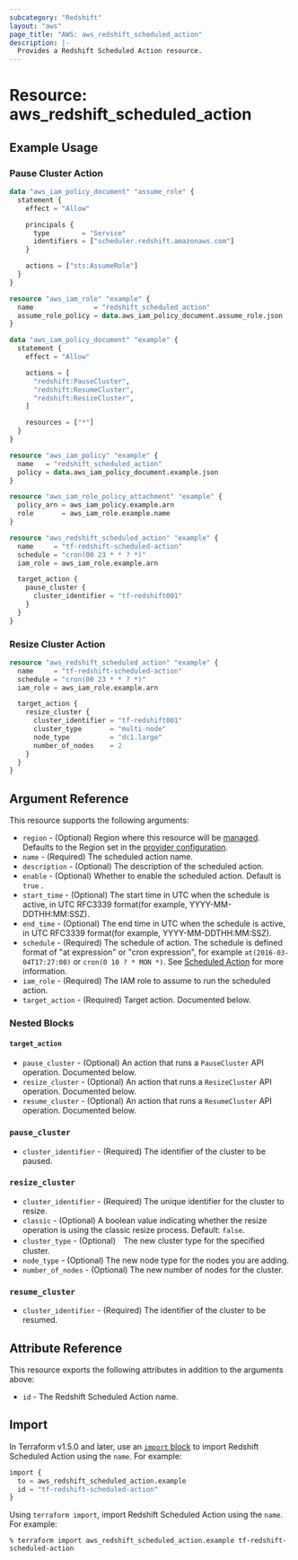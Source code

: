 ```yaml
---
subcategory: "Redshift"
layout: "aws"
page_title: "AWS: aws_redshift_scheduled_action"
description: |-
  Provides a Redshift Scheduled Action resource.
---
```


# Resource: aws_redshift_scheduled_action

## Example Usage

### Pause Cluster Action

```terraform
data "aws_iam_policy_document" "assume_role" {
  statement {
    effect = "Allow"

    principals {
      type        = "Service"
      identifiers = ["scheduler.redshift.amazonaws.com"]
    }

    actions = ["sts:AssumeRole"]
  }
}

resource "aws_iam_role" "example" {
  name               = "redshift_scheduled_action"
  assume_role_policy = data.aws_iam_policy_document.assume_role.json
}

data "aws_iam_policy_document" "example" {
  statement {
    effect = "Allow"

    actions = [
      "redshift:PauseCluster",
      "redshift:ResumeCluster",
      "redshift:ResizeCluster",
    ]

    resources = ["*"]
  }
}

resource "aws_iam_policy" "example" {
  name   = "redshift_scheduled_action"
  policy = data.aws_iam_policy_document.example.json
}

resource "aws_iam_role_policy_attachment" "example" {
  policy_arn = aws_iam_policy.example.arn
  role       = aws_iam_role.example.name
}

resource "aws_redshift_scheduled_action" "example" {
  name     = "tf-redshift-scheduled-action"
  schedule = "cron(00 23 * * ? *)"
  iam_role = aws_iam_role.example.arn

  target_action {
    pause_cluster {
      cluster_identifier = "tf-redshift001"
    }
  }
}
```

### Resize Cluster Action

```terraform
resource "aws_redshift_scheduled_action" "example" {
  name     = "tf-redshift-scheduled-action"
  schedule = "cron(00 23 * * ? *)"
  iam_role = aws_iam_role.example.arn

  target_action {
    resize_cluster {
      cluster_identifier = "tf-redshift001"
      cluster_type       = "multi-node"
      node_type          = "dc1.large"
      number_of_nodes    = 2
    }
  }
}
```

## Argument Reference

This resource supports the following arguments:

* `region` - (Optional) Region where this resource will be [managed](https://docs.aws.amazon.com/general/latest/gr/rande.html#regional-endpoints). Defaults to the Region set in the [provider configuration](https://registry.terraform.io/providers/hashicorp/aws/latest/docs#aws-configuration-reference).
* `name` - (Required) The scheduled action name.
* `description` - (Optional) The description of the scheduled action.
* `enable` - (Optional) Whether to enable the scheduled action. Default is `true` .
* `start_time` - (Optional) The start time in UTC when the schedule is active, in UTC RFC3339 format(for example, YYYY-MM-DDTHH:MM:SSZ).
* `end_time` - (Optional) The end time in UTC when the schedule is active, in UTC RFC3339 format(for example, YYYY-MM-DDTHH:MM:SSZ).
* `schedule` - (Required) The schedule of action. The schedule is defined format of "at expression" or "cron expression", for example `at(2016-03-04T17:27:00)` or `cron(0 10 ? * MON *)`. See [Scheduled Action](https://docs.aws.amazon.com/redshift/latest/APIReference/API_ScheduledAction.html) for more information.
* `iam_role` - (Required) The IAM role to assume to run the scheduled action.
* `target_action` - (Required) Target action. Documented below.

### Nested Blocks

#### `target_action`

* `pause_cluster` - (Optional) An action that runs a `PauseCluster` API operation. Documented below.
* `resize_cluster` - (Optional) An action that runs a `ResizeCluster` API operation. Documented below.
* `resume_cluster` - (Optional) An action that runs a `ResumeCluster` API operation. Documented below.

### `pause_cluster`

* `cluster_identifier` - (Required) The identifier of the cluster to be paused.

### `resize_cluster`

* `cluster_identifier` - (Required) The unique identifier for the cluster to resize.
* `classic` - (Optional) A boolean value indicating whether the resize operation is using the classic resize process. Default: `false`.
* `cluster_type` - (Optional)　The new cluster type for the specified cluster.
* `node_type` - (Optional) The new node type for the nodes you are adding.
* `number_of_nodes` - (Optional) The new number of nodes for the cluster.

### `resume_cluster`

* `cluster_identifier` - (Required) The identifier of the cluster to be resumed.

## Attribute Reference

This resource exports the following attributes in addition to the arguments above:

* `id` - The Redshift Scheduled Action name.

## Import

In Terraform v1.5.0 and later, use an [`import` block](https://developer.hashicorp.com/terraform/language/import) to import Redshift Scheduled Action using the `name`. For example:

```terraform
import {
  to = aws_redshift_scheduled_action.example
  id = "tf-redshift-scheduled-action"
}
```

Using `terraform import`, import Redshift Scheduled Action using the `name`. For example:

```console
% terraform import aws_redshift_scheduled_action.example tf-redshift-scheduled-action
```
